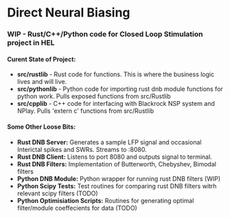 # Direct Neural Biasing
 
### WIP - Rust/C++/Python code for Closed Loop Stimulation project in HEL

#### Curent State of Project:

- **src/rustlib** - Rust code for functions. This is where the business logic lives and will live.
- **src/pythonlib** - Python code for importing rust dnb module functions for python work. Pulls exposed functions from src/Rustlib 
- **src/cpplib** - C++ code for interfacing with Blackrock NSP system and NPlay. Pulls 'extern c' functions from src/Rustlib 

#### Some Other Loose Bits:

- **Rust DNB Server:** Generates a sample LFP signal and occasional Interictal spikes and SWRs. Streams to :8080.
- **Rust DNB Client:** Listens to port 8080 and outputs signal to terminal.
- **Rust DNB Filters:** Implementation of Butterworth, Chebyshev, Bimodal filters
- **Python DNB Module:** Python wrapper for running rust DNB filters (WIP)
- **Python Scipy Tests:** Test routines for comparing rust DNB filters witrh relevant scipy filters (TODO)
- **Python Optimisiation Scripts:** Routines for generating optimal filter/module coeffecients for data (TODO)
